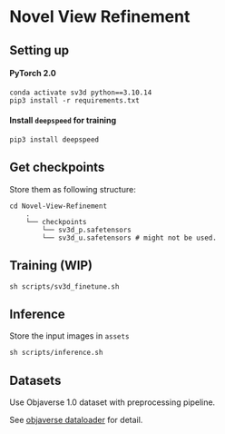 # Novel View Refinement


## Setting up

#### PyTorch 2.0

```shell
conda activate sv3d python==3.10.14
pip3 install -r requirements.txt
```

#### Install `deepspeed` for training
```shell
pip3 install deepspeed
```


## Get checkpoints
Store them as following structure:
```
cd Novel-View-Refinement
    .
    └── checkpoints
        └── sv3d_p.safetensors
        └── sv3d_u.safetensors # might not be used.
```


## Training (WIP)
```shell
sh scripts/sv3d_finetune.sh
```


## Inference
Store the input images in `assets`
```shell
sh scripts/inference.sh
```

## Datasets
Use Objaverse 1.0 dataset with preprocessing pipeline.

See [objaverse dataloader](https://github.com/briankwak810/objaverse_dataloader) for detail.
